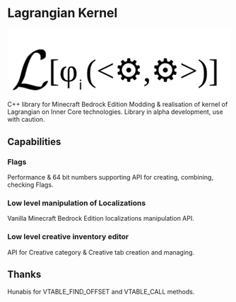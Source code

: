 # Lagrangian Kernel
![Плотность лагранжиана](mod_icon.png "Не имеющая физического смысла плотность лагранжиана")
С++ library for Minecraft Bedrock Edition Modding & realisation of kernel of Lagrangian on Inner Core technologies.
Library in alpha development, use with caution.

## Capabilities
### Flags
Performance & 64 bit numbers supporting API for creating, combining, checking Flags.
### Low level manipulation of Localizations
Vanilla Minecraft Bedrock Edition localizations manipulation API.
### Low level creative inventory editor
API for Creative category & Creative tab creation and managing.
## Thanks
Hunabis for VTABLE_FIND_OFFSET and VTABLE_CALL methods.